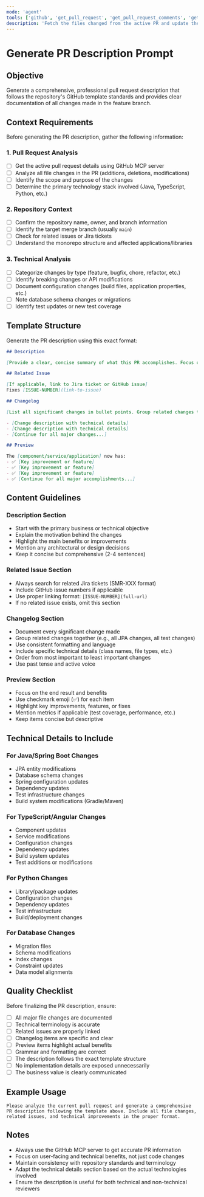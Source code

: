 ```yaml
---
mode: 'agent'
tools: ['github', 'get_pull_request', 'get_pull_request_comments', 'get_pull_request_diff', 'get_pull_request_files', 'get_pull_request_status', 'list_branches', 'list_commits', 'list_pull_requests', 'search_pull_requests', 'update_pull_request']
description: 'Fetch the files changed from the active PR and update the PR description'
---
```


# Generate PR Description Prompt

## Objective
Generate a comprehensive, professional pull request description that follows the repository's GitHub template standards and provides clear documentation of all changes made in the feature branch.

## Context Requirements
Before generating the PR description, gather the following information:

### 1. Pull Request Analysis
- [ ] Get the active pull request details using GitHub MCP server
- [ ] Analyze all file changes in the PR (additions, deletions, modifications)
- [ ] Identify the scope and purpose of the changes
- [ ] Determine the primary technology stack involved (Java, TypeScript, Python, etc.)

### 2. Repository Context
- [ ] Confirm the repository name, owner, and branch information
- [ ] Identify the target merge branch (usually `main`)
- [ ] Check for related issues or Jira tickets
- [ ] Understand the monorepo structure and affected applications/libraries

### 3. Technical Analysis
- [ ] Categorize changes by type (feature, bugfix, chore, refactor, etc.)
- [ ] Identify breaking changes or API modifications
- [ ] Document configuration changes (build files, application properties, etc.)
- [ ] Note database schema changes or migrations
- [ ] Identify test updates or new test coverage

## Template Structure
Generate the PR description using this exact format:

```markdown
## Description

[Provide a clear, concise summary of what this PR accomplishes. Focus on the business value and technical impact. Explain WHY these changes were made, not just WHAT was changed.]

## Related Issue

[If applicable, link to Jira ticket or GitHub issue]
Fixes [ISSUE-NUMBER](link-to-issue)

## Changelog

[List all significant changes in bullet points. Group related changes together. Be specific but concise:]

- [Change description with technical details]
- [Change description with technical details]
- [Continue for all major changes...]

## Preview

The [component/service/application] now has:
- ✅ [Key improvement or feature]
- ✅ [Key improvement or feature]
- ✅ [Key improvement or feature]
- ✅ [Continue for all major accomplishments...]
```

## Content Guidelines

### Description Section
- Start with the primary business or technical objective
- Explain the motivation behind the changes
- Highlight the main benefits or improvements
- Mention any architectural or design decisions
- Keep it concise but comprehensive (2-4 sentences)

### Related Issue Section
- Always search for related Jira tickets (SMR-XXX format)
- Include GitHub issue numbers if applicable
- Use proper linking format: `[ISSUE-NUMBER](full-url)`
- If no related issue exists, omit this section

### Changelog Section
- Document every significant change made
- Group related changes together (e.g., all JPA changes, all test changes)
- Use consistent formatting and language
- Include specific technical details (class names, file types, etc.)
- Order from most important to least important changes
- Use past tense and active voice

### Preview Section
- Focus on the end result and benefits
- Use checkmark emoji (✅) for each item
- Highlight key improvements, features, or fixes
- Mention metrics if applicable (test coverage, performance, etc.)
- Keep items concise but descriptive

## Technical Details to Include

### For Java/Spring Boot Changes
- JPA entity modifications
- Database schema changes
- Spring configuration updates
- Dependency updates
- Test infrastructure changes
- Build system modifications (Gradle/Maven)

### For TypeScript/Angular Changes
- Component updates
- Service modifications
- Configuration changes
- Dependency updates
- Build system updates
- Test additions or modifications

### For Python Changes
- Library/package updates
- Configuration changes
- Dependency updates
- Test infrastructure
- Build/deployment changes

### For Database Changes
- Migration files
- Schema modifications
- Index changes
- Constraint updates
- Data model alignments

## Quality Checklist
Before finalizing the PR description, ensure:

- [ ] All major file changes are documented
- [ ] Technical terminology is accurate
- [ ] Related issues are properly linked
- [ ] Changelog items are specific and clear
- [ ] Preview items highlight actual benefits
- [ ] Grammar and formatting are correct
- [ ] The description follows the exact template structure
- [ ] No implementation details are exposed unnecessarily
- [ ] The business value is clearly communicated

## Example Usage

```
Please analyze the current pull request and generate a comprehensive PR description following the template above. Include all file changes, related issues, and technical improvements in the proper format.
```

## Notes
- Always use the GitHub MCP server to get accurate PR information
- Focus on user-facing and technical benefits, not just code changes
- Maintain consistency with repository standards and terminology
- Adapt the technical details section based on the actual technologies involved
- Ensure the description is useful for both technical and non-technical reviewers
